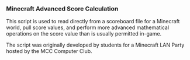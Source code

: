 ### Minecraft Advanced Score Calculation

This script is used to read directly from a scoreboard file for a Minecraft world, pull score values, and perform more advanced mathematical operations on the score value than is usually permitted in-game.


The script was originally developed by students for a Minecraft LAN Party hosted by the MCC Computer Club.
